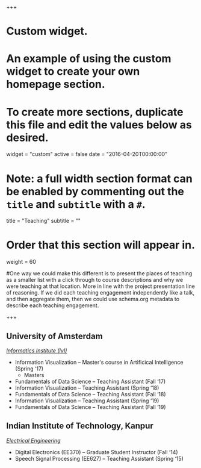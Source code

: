 +++
# Custom widget.
# An example of using the custom widget to create your own homepage section.
# To create more sections, duplicate this file and edit the values below as desired.
widget = "custom"
active = false
date = "2016-04-20T00:00:00"

# Note: a full width section format can be enabled by commenting out the `title` and `subtitle` with a `#`.
title = "Teaching"
subtitle = ""


# Order that this section will appear in.
weight = 60

#One way we could make this different is to present the places of teaching as a smaller list with a click through to course descriptions and why we were teaching at that location. More in line with the project presentation line of reasoning. If we did each teaching engagement independently like a talk, and then aggregate them, then we could use schema.org metadata to describe each teaching engagement.

+++
<h2>University of Amsterdam</h2>

_[Informatics Institute (IvI)](https://ivi.uva.nl/)_

+ Information Visualization – Master's course in Artificical Intelligence  (Spring ‘17)
	+ Masters
+ Fundamentals of Data Science – Teaching Assistant (Fall ‘17)
+ Information Visualization – Teaching Assistant (Spring ‘18)
+ Fundamentals of Data Science – Teaching Assistant (Fall ‘18)
+ Information Visualization – Teaching Assistant (Spring ‘19)
+ Fundamentals of Data Science – Teaching Assistant (Fall ‘19)

<h2>Indian Institute of Technology, Kanpur</h2>

_[Electrical Engineering](https://www.iitk.ac.in/ee/)_

+ Digital Electronics (EE370)  – Graduate Student Instructor (Fall ‘14)
+ Speech Signal Processing (EE627)  – Teaching Assistant  (Spring ‘15)
